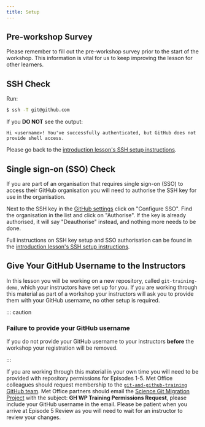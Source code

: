 ```yaml
---
title: Setup
---
```


## Pre-workshop Survey

Please remember to fill out the pre-workshop survey prior
to the start of the workshop.
This information is vital for us to keep improving the lesson
for other learners.

## SSH Check

Run:

```bash
$ ssh -T git@github.com
```

If you **DO NOT** see the output:

```output
Hi <username>! You've successfully authenticated, but GitHub does not provide shell access.
```

Please go back to the [introduction lesson's SSH setup instructions](https://metoffice.github.io/git-novice/#ssh-setup).

## Single sign-on (SSO) Check

If you are part of an organisation that requires single
sign-on (SSO) to access their GitHub organisation you
will need to authorise the SSH key for use in the organisation.

Next to the SSH key in the [GitHub settings](https://github.com/settings/keys)
click on "Configure SSO".
Find the organisation in the list and click on "Authorise".
If the key is already authorised, it will say "Deauthorise" instead,
and nothing more needs to be done.

Full instructions on SSH key setup and SSO authorisation
can be found in the [introduction lesson's SSH setup instructions](https://metoffice.github.io/git-novice/#ssh-setup).

## Give Your GitHub Username to the Instructors

In this lesson you will be working on a new repository,
called `git-training-demo`, which your instructors have set up for you.
If you are working through this material as part of a workshop
your instructors will ask you to provide them with your
GitHub username, no other setup is required.

::: caution

### Failure to provide your GitHub username

If you do not provide your GitHub username to your instructors
**before** the workshop your registration will be removed.

:::

If you are working through this material in your own time
you will need to be provided with repository permissions for Episodes 1-5.
Met Office colleagues should request membership to the
[`git-and-github-training` GitHub team](https://github.com/orgs/MetOffice/teams/git-and-github-training).
Met Office partners should email the
[Science Git Migration Project](mailto:ScienceGitMigrationProjectSupport@metoffice.gov.uk) with the subject: **GH WP Training Permissions Request**,
please include your GitHub username in the email.
Please be patient when you arrive at Episode 5 Review
as you will need to wait for an instructor to review your changes.
